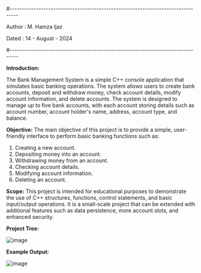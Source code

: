 #---------------------------------------------------------------------------------

Author : M. Hamza Ijaz

Dated : 14 - August - 2024

#---------------------------------------------------------------------------------

**Introduction:**

The Bank Management System is a simple C++ console application that simulates basic banking operations. The system allows users to create bank accounts, deposit and withdraw money, check account details, modify account information, and delete accounts. The system is designed to manage up to five bank accounts, with each account storing details such as account number, account holder's name, address, account type, and balance.

**Objective:**
The main objective of this project is to provide a simple, user-friendly interface to perform basic banking functions such as:

1. Creating a new account.
2. Depositing money into an account.
3. Withdrawing money from an account.
4. Checking account details.
5. Modifying account information.
6. Deleting an account.

**Scope:**
This project is intended for educational purposes to demonstrate the use of C++ structures, functions, control statements, and basic input/output operations. It is a small-scale project that can be extended with additional features such as data persistence, more account slots, and enhanced security.

**Project Tree:**


![image](https://github.com/user-attachments/assets/67dee768-9412-4525-8fce-e9b04e05241b)


**Example Output:**


![image](https://github.com/user-attachments/assets/aadaa959-d3e6-406d-88b0-4c2150ca15f8)
